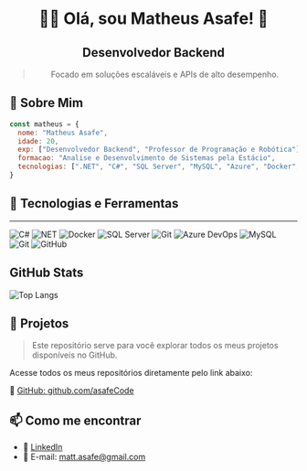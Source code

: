 <div align='center'> <h1> 👨‍💻 Olá, sou Matheus Asafe! 🚀</h1>

## Desenvolvedor Backend 

> Focado em soluções escaláveis e APIs de alto desempenho. 




</div>


## 🚨 Sobre Mim
```javascript
const matheus = {
  nome: "Matheus Asafe",
  idade: 20,
  exp: ["Desenvolvedor Backend", "Professor de Programação e Robótica"],
  formacao: "Analise e Desenvolvimento de Sistemas pela Estácio",
  tecnologias: [".NET", "C#", "SQL Server", "MySQL", "Azure", "Docker", "AWS", "CI/CD", "Mensagerias", "Testes de Integração"]
}
```

## 🚀 Tecnologias e Ferramentas
---

![C#](https://img.shields.io/badge/-C%23-239120?style=flat-square&logo=c-sharp&logoColor=white)
![NET](https://img.shields.io/badge/-NET-5C2D91?style=flat-square&logo=.net&logoColor=white)
![Docker](https://img.shields.io/badge/-Docker-2496ED?style=flat-square&logo=docker&logoColor=white)
![SQL Server](https://img.shields.io/badge/-SQL%20Server-CC2927?style=flat-square&logo=microsoft-sql-server&logoColor=white)
![Git](https://img.shields.io/badge/-Git-F05032?style=flat-square&logo=git&logoColor=white)
![Azure DevOps](https://img.shields.io/badge/-Azure%20DevOps-0085B6?style=flat-square&logo=azuredevops&logoColor=white)
![MySQL](https://img.shields.io/badge/-MySQL-blue?style=flat-square&logo=mysql&logoColor=white)
![Git](https://img.shields.io/badge/-Git-red?style=flat-square&logo=git&logoColor=white)
![GitHub](https://img.shields.io/badge/-GitHub-black?style=flat-square&logo=github&logoColor=white)

## GitHub Stats

![Top Langs](https://github-readme-stats.vercel.app/api/top-langs/?username=asafeCode&bg_color=000&border_color=ADD8E6&title_color=ADD8E6&text_color=FFF&layout=compact) 



## 🚀 Projetos
>Este repositório serve para você explorar todos os meus projetos disponíveis no GitHub. 

Acesse todos os meus repositórios diretamente pelo link abaixo:

🔗 [GitHub: github.com/asafeCode]([https://github.com/asafeCode](https://github.com/asafeCode?tab=repositories))

## 📫 Como me encontrar

 - 🔗 [LinkedIn](https://www.linkedin.com/in/matheus-asafe)
 - 📧 E-mail: matt.asafe@gmail.com




